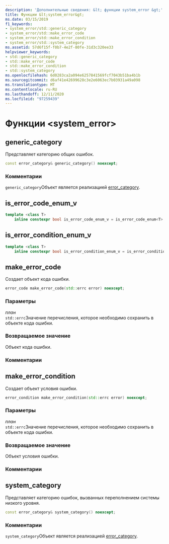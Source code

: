 ```yaml
---
description: 'Дополнительные сведения: &lt; функции system_error &gt;'
title: Функции &lt;system_error&gt;
ms.date: 03/15/2019
f1_keywords:
- system_error/std::generic_category
- system_error/std::make_error_code
- system_error/std::make_error_condition
- system_error/std::system_category
ms.assetid: 57d6f15f-f0b7-4e2f-80fe-31d3c320ee33
helpviewer_keywords:
- std::generic_category
- std::make_error_code
- std::make_error_condition
- std::system_category
ms.openlocfilehash: 6d0283ca2a094e6257841569fcf7043b51ba4b1b
ms.sourcegitcommit: d6af41e42699628c3e2e6063ec7b03931a49a098
ms.translationtype: MT
ms.contentlocale: ru-RU
ms.lasthandoff: 12/11/2020
ms.locfileid: "97259439"
---
```

# <a name="ltsystem_errorgt-functions"></a>Функции &lt;system_error&gt;

## <a name="generic_category"></a><a name="generic_category"></a> generic_category

Представляет категорию общих ошибок.

```cpp
const error_category& generic_category() noexcept;
```

### <a name="remarks"></a>Комментарии

`generic_category`Объект является реализацией [error_category](../standard-library/error-category-class.md).

## <a name="is_error_code_enum_v"></a><a name="is_error_code_enum_v"></a> is_error_code_enum_v

```cpp
template <class T>
    inline constexpr bool is_error_code_enum_v = is_error_code_enum<T>::value;
```

## <a name="is_error_condition_enum_v"></a><a name="is_error_condition_enum_v"></a> is_error_condition_enum_v

```cpp
template <class T>
    inline constexpr bool is_error_condition_enum_v = is_error_condition_enum<T>::value;
```

## <a name="make_error_code"></a><a name="make_error_code"></a> make_error_code

Создает объект кода ошибки.

```cpp
error_code make_error_code(std::errc error) noexcept;
```

### <a name="parameters"></a>Параметры

*план*\
`std::errc`Значение перечисления, которое необходимо сохранить в объекте кода ошибки.

### <a name="return-value"></a>Возвращаемое значение

Объект кода ошибки.

### <a name="remarks"></a>Комментарии

## <a name="make_error_condition"></a><a name="make_error_condition"></a> make_error_condition

Создает объект условия ошибки.

```cpp
error_condition make_error_condition(std::errc error) noexcept;
```

### <a name="parameters"></a>Параметры

*план*\
`std::errc`Значение перечисления, которое необходимо сохранить в объекте кода ошибки.

### <a name="return-value"></a>Возвращаемое значение

Объект условия ошибки.

### <a name="remarks"></a>Комментарии

## <a name="system_category"></a><a name="system_category"></a> system_category

Представляет категорию ошибок, вызванных переполнением системы низкого уровня.

```cpp
const error_category& system_category() noexcept;
```

### <a name="remarks"></a>Комментарии

`system_category`Объект является реализацией [error_category](../standard-library/error-category-class.md).
